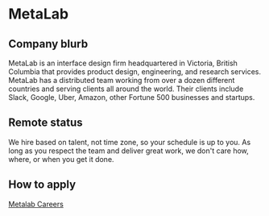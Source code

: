 # MetaLab

## Company blurb

MetaLab is an interface design firm headquartered in Victoria, British Columbia that provides product design, engineering, and research services. MetaLab has a distributed team working from over a dozen different countries and serving clients all around the world. Their clients include Slack, Google, Uber, Amazon, other Fortune 500 businesses and startups.

## Remote status

We hire based on talent, not time zone, so your schedule is up to you. As long as you respect the team and deliver great work, we don't care how, where, or when you get it done.

## How to apply
[Metalab Careers](https://www.metalab.co/careers)

